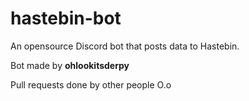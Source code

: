 # hastebin-bot
An opensource Discord bot that posts data to Hastebin.

Bot made by **ohlookitsderpy**

Pull requests done by other people O.o
